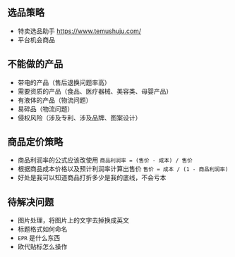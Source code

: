 ## 选品策略

- 特卖选品助手 <https://www.temushuju.com/>
- 平台机会商品

## 不能做的产品

- 带电的产品（售后退换问题率高）
- 需要资质的产品（食品、医疗器械、美容类、母婴产品）
- 有液体的产品（物流问题）
- 易碎品（物流问题）
- 侵权风险（涉及专利、涉及品牌、图案设计）

## 商品定价策略

- 商品利润率的公式应该改使用 `商品利润率 = (售价 - 成本) / 售价`
- 根据商品成本价格以及预计利润率计算出售价 `售价 = 成本 / (1 - 商品利润率)`
- 好处是我可以知道商品打折多少是我的底线，不会亏本

## 待解决问题

- 图片处理，将图片上的文字去掉换成英文
- 标题格式如何命名
- `EPR` 是什么东西
- 欧代贴标怎么操作